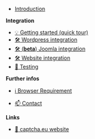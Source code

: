 <!-- docs/_sidebar.md -->

* [Introduction](/)

**Integration**

* [:bulb: Getting started (quick tour)](dashboard_quicktour.md)
* [:hammer_and_wrench: Wordpress integration](wordpress-install.md)
* [:hammer_and_wrench: (**beta**) Joomla integration](joomla-install.md)
* [:hammer_and_wrench: Website integration](install.md)
* [:eyes: Testing](testing.md)
<!-- * [:fire: Troubleshooting](troubleshoot.md) -->

<!-- **Dashboard** -->
<!-- * [:bulb: Getting started (quick tour)](dashboard_quicktour.md) -->
<!-- * :level_slider: Settings -->
<!-- * :bar_chart: Statistics -->
<!-- * :coin: Billing -->

**Further infos**
* [:information_source: Browser Requirement](client.md)
<!-- * [:question: FAQ](faq.md) -->
<!-- * [:spiral_notepad: Changelog](changelog.md) -->
* [:mailbox:  Contact](https://www.captcha.eu/contact)

**Links**
* [:bookmark: captcha.eu website](https://www.captcha.eu)
